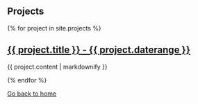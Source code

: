 ## Projects

{% for project in site.projects %}
  <h2>
    <a href="{{ project.url }}">
      {{ project.title }} - {{ project.daterange }}
    </a>
  </h2>
  <p>{{ project.content | markdownify }}</p>
{% endfor %}

[Go back to home](index.md)